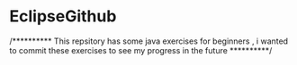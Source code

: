 # EclipseGithub

/**********   This repsitory has some java exercises for beginners , i wanted to commit these exercises to see my progress in the future **********/
